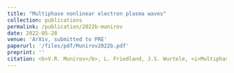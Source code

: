 ```yaml
---
title: "Multiphase nonlinear electron plasma waves"
collection: publications
permalink: /publication/2022b-munirov
date: 2022-05-28
venue: 'ArXiv, submitted to PRE'
paperurl: '/files/pdf/Munirov2022b.pdf'
preprint: ''
citation: <b>V.R. Munirov</b>, L. Friedland, J.S. Wurtele, <i>Multiphase nonlinear electron plasma waves</i>, ArXiv, submitted to PRE (2022)
---
```

